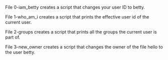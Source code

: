 File 0-iam_betty creates a script that changes your user ID to betty.

File 1-who_am_i creates a script that prints the effective user id of the current user.

File 2-groups creates a script that prints all the groups the current user is part of.

File 3-new_owner creates a script that changes the owner of the file hello to the user betty.
